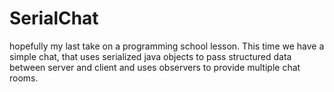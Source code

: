 SerialChat
==========
hopefully my last take on a programming school lesson. This time we have a simple chat,
that uses serialized java objects to pass structured data between server and client and
uses observers to provide multiple chat rooms.